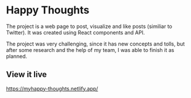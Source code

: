 # Happy Thoughts

The project is a web page to post, visualize and like posts (similiar to Twitter). It was created using React components and API.

The project was very challenging, since it has new concepts and tolls, but after some research and the help of my team, I was able to finish it as planned.

## View it live

https://myhappy-thoughts.netlify.app/
